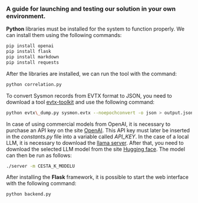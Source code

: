 ### A guide for launching and testing our solution in your own environment.

**Python** libraries must be installed for the system to function properly. We can install them using the following commands:
```sh
pip install openai
pip install flask
pip install markdown
pip install requests
```


After the libraries are installed, we can run the tool with the command:

```sh
python correlation.py
```

To convert Sysmon records from EVTX format to JSON, you need to download a tool [evtx-toolkit](https://github.com/MISP/evtx-toolkit/blob/main/README.md)
and use the following command:

```sh
python evtx\_dump.py sysmon.evtx --noepochconvert -o json > output.json
```

In case of using commercial models from OpenAI, it is necessary to purchase an API key on the site [OpenAI](https://openai.com/api/). 
This API key must later be inserted in the *constants.py* file into a variable called *API_KEY*.
In the case of a local LLM, it is necessary to download the [llama server](https://github.com/ggerganov/llama.cpp). 
After that, you need to download the selected LLM model from the site [Hugging face](https://huggingface.co/). 
The model can then be run as follows:

```sh
./server -m CESTA_K_MODELU
```

After installing the **Flask** framework, it is possible to start the web interface with the following command:

```sh
python backend.py
```
